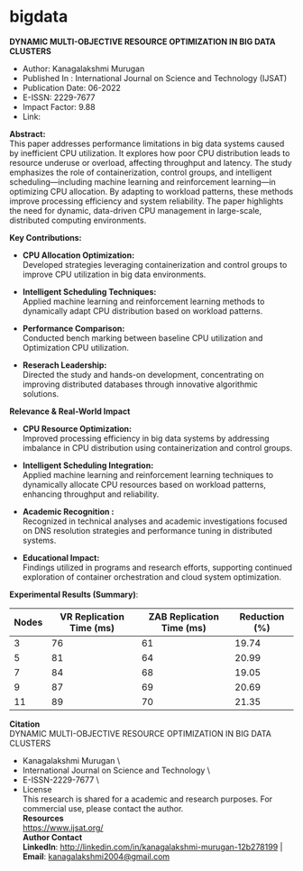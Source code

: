 # bigdata

**DYNAMIC MULTI-OBJECTIVE RESOURCE OPTIMIZATION IN BIG DATA CLUSTERS**
* Author: Kanagalakshmi Murugan
* Published In : International Journal on Science and Technology (IJSAT)
* Publication Date: 06-2022
* E-ISSN: 2229-7677
* Impact Factor: 9.88
* Link:

**Abstract:**\
This paper addresses performance limitations in big data systems caused by inefficient CPU utilization. It explores how poor CPU distribution leads to resource underuse or overload, affecting throughput and latency. The study emphasizes the role of containerization, control groups, and intelligent scheduling—including machine learning and reinforcement learning—in optimizing CPU allocation. By adapting to workload patterns, these methods improve processing efficiency and system reliability. The paper highlights the need for dynamic, data-driven CPU management in large-scale, distributed computing environments.

**Key Contributions:**
* **CPU Allocation Optimization:**\
Developed strategies leveraging containerization and control groups to improve CPU utilization in big data environments.

* **Intelligent Scheduling Techniques:**\
Applied machine learning and reinforcement learning methods to dynamically adapt CPU distribution based on workload patterns.
  
* **Performance Comparison:** \
  Conducted bench marking between baseline CPU utilization and Optimization CPU utilization.
* **Reserach Leadership:**\
  Directed the study and hands-on development, concentrating on improving distributed databases through innovative algorithmic solutions.

**Relevance & Real-World Impact**
* **CPU Resource Optimization:**\
Improved processing efficiency in big data systems by addressing imbalance in CPU distribution using containerization and control groups.

* **Intelligent Scheduling Integration:**\
Applied machine learning and reinforcement learning techniques to dynamically allocate CPU resources based on workload patterns, enhancing throughput and reliability.

* **Academic Recognition :** \
    Recognized in technical analyses and academic investigations focused on DNS resolution strategies and performance tuning in distributed systems.
* **Educational Impact:** \
    Findings utilized in programs and research efforts, supporting continued exploration of container orchestration and cloud system optimization.

**Experimental Results (Summary)**:

  | Nodes | VR Replication Time (ms) | ZAB Replication Time (ms) | Reduction (%) |
  |-------|--------------------------| --------------------------| ----------------|
  | 3     | 76                      | 61                         | 19.74            |
  | 5     | 81                      | 64                         | 20.99            |
  | 7     | 84                      | 68                         | 19.05            |
  | 9     | 87                      | 69                         | 20.69            |
  | 11    | 89                      | 70                         | 21.35            |

**Citation** \
DYNAMIC MULTI-OBJECTIVE RESOURCE OPTIMIZATION IN BIG DATA CLUSTERS
* Kanagalakshmi Murugan \
* International Journal on Science and Technology \
* E-ISSN-2229-7677 \
* License \
This research is shared for a academic and research purposes. For commercial use, please contact the author.\
**Resources** \
https://www.ijsat.org/ \
**Author Contact** \
**LinkedIn**: http://linkedin.com/in/kanagalakshmi-murugan-12b278199 | **Email**: kanagalakshmi2004@gmail.com

